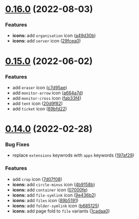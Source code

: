 # [0.16.0](https://github.com/jaynewey/charm-icons/compare/v0.15.0...v0.16.0) (2022-08-03)


### Features

* **icons:** add `organisation` icon ([a49d30b](https://github.com/jaynewey/charm-icons/commit/a49d30b7dc7e5941545e2008ab0738ede288ba8b))
* **icons:** add `server` icon ([29fcea0](https://github.com/jaynewey/charm-icons/commit/29fcea0e8f97b47decb36f2d519574fa1837cb81))

# [0.15.0](https://github.com/jaynewey/charm-icons/compare/v0.14.0...v0.15.0) (2022-06-02)


### Features

* add `eraser` icon ([c7d95ae](https://github.com/jaynewey/charm-icons/commit/c7d95ae28df57a5d9b0b365cc7938dfa0d7dd517))
* add `monitor-arrow` icon ([a664a7d](https://github.com/jaynewey/charm-icons/commit/a664a7d41db845f3e6eb04028dc1a8d8e89fa6b1))
* add `monitor-cross` icon ([fab33f4](https://github.com/jaynewey/charm-icons/commit/fab33f49f37ce6ba4841cd282ce2f1cefdef76b9))
* add `tent` icon ([20d9f82](https://github.com/jaynewey/charm-icons/commit/20d9f821f64a5ced614d6fd001c03266584d5a36))
* add `ticket` icon ([89bfd22](https://github.com/jaynewey/charm-icons/commit/89bfd22e0dee7146f347dcd8b372efbaf629856e))

# [0.14.0](https://github.com/jaynewey/charm-icons/compare/v0.13.0...v0.14.0) (2022-02-28)


### Bug Fixes

* replace `extensions` keywrods with `apps` keywords ([197af29](https://github.com/jaynewey/charm-icons/commit/197af29fedcd32e1ab3a8f8fd36886e0d32b39eb))


### Features

* add `crop` icon ([7d07f08](https://github.com/jaynewey/charm-icons/commit/7d07f08f7176afad8c3061d8efa91235346b910e))
* **icons:** add `circle-minus` icon ([4b9158b](https://github.com/jaynewey/charm-icons/commit/4b9158bc97c60996034d57cd26ed22df9d21f56f))
* **icons:** add `container` icon ([07000fe](https://github.com/jaynewey/charm-icons/commit/07000fe8e8e70ec10f8814e37f7181918b2d46e0))
* **icons:** add `file-symlink` icon ([9e436b2](https://github.com/jaynewey/charm-icons/commit/9e436b26e197bb1219aa22b04a6494d4b9582fa2))
* **icons:** add `files` icon ([89b5191](https://github.com/jaynewey/charm-icons/commit/89b5191a7aaf2ecf2e1277cb07fdc5b18ce33449))
* **icons:** add `folder-symlink` icon ([b685125](https://github.com/jaynewey/charm-icons/commit/b6851252a20690bb6e21bfb3f2096a5a73c666f1))
* **icons:** add page fold to `file` variants ([1cadaa0](https://github.com/jaynewey/charm-icons/commit/1cadaa0fcdb0b11274b1f050211ef1c5acb16ef9))
